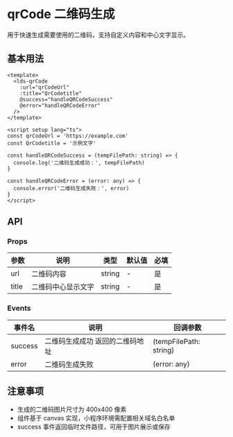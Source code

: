 <frame/>

# qrCode 二维码生成

用于快速生成需要使用的二维码，支持自定义内容和中心文字显示。

## 基本用法

```vue
<template>
  <lds-qrCode
    :url="qrCodeUrl"
    :title="QrCodetitle"
    @success="handleQRCodeSuccess"
    @error="handleQRCodeError"
  />
</template>

<script setup lang="ts">
const qrCodeUrl = 'https://example.com'
const QrCodetitle = '示例文字'

const handleQRCodeSuccess = (tempFilePath: string) => {
  console.log('二维码生成成功：', tempFilePath)
}

const handleQRCodeError = (error: any) => {
  console.error('二维码生成失败：', error)
}
</script>
```

## API

### Props

| 参数  | 说明                 | 类型   | 默认值 | 必填 |
|-------|---------------------|--------|--------|------|
| url   | 二维码内容          | string | -      | 是   |
| title | 二维码中心显示文字   | string | -      | 是   |

### Events

| 事件名  | 说明                           | 回调参数                |
|---------|-------------------------------|------------------------|
| success | 二维码生成成功 返回的二维码地址 | (tempFilePath: string) |
| error   | 二维码生成失败                 | (error: any)          |

## 注意事项

- 生成的二维码图片尺寸为 400x400 像素
- 组件基于 canvas 实现，小程序环境需配置相关域名白名单
- success 事件返回临时文件路径，可用于图片展示或保存


